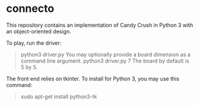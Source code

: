 # connecto

This repository contains an implementation of Candy Crush in Python 3 with an object-oriented design.

To play, run the driver:
> python3 driver.py
You may optionally provide a board dimension as a command line argument.
> python3 driver.py 7
The board by default is 5 by 5. 

The front end relies on tkinter. To install for Python 3, you may use this command: 
> sudo apt-get install python3-tk
